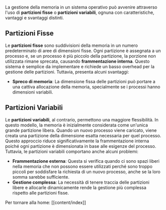 La gestione della memoria in un sistema operativo può avvenire attraverso l'uso di **partizioni fisse** o **partizioni variabili**, ognuna con caratteristiche, vantaggi e svantaggi distinti.

## Partizioni Fisse

Le **partizioni fisse** sono suddivisioni della memoria in un numero predeterminato di aree di dimensioni fisse. Ogni partizione è assegnata a un processo e, se un processo è più piccolo della partizione, la porzione non utilizzata rimane sprecata, causando **frammentazione interna**. Questo sistema è semplice da implementare e richiede un basso overhead per la gestione delle partizioni. Tuttavia, presenta alcuni svantaggi:

- **Spreco di memoria**: La dimensione fissa delle partizioni può portare a una cattiva allocazione della memoria, specialmente se i processi hanno dimensioni variabili.


## Partizioni Variabili

Le **partizioni variabili**, al contrario, permettono una maggiore flessibilità. In questo modello, la memoria è inizialmente considerata come un'unica grande partizione libera. Quando un nuovo processo viene caricato, viene creata una partizione della dimensione esatta necessaria per quel processo. Questo approccio riduce significativamente la frammentazione interna poiché ogni partizione è dimensionata in base alle esigenze del processo. Tuttavia, le partizioni variabili comportano anche alcuni problemi:

- **Frammentazione esterna**: Questa si verifica quando ci sono spazi liberi nella memoria che non possono essere utilizzati perché sono troppo piccoli per soddisfare la richiesta di un nuovo processo, anche se la loro somma sarebbe sufficiente.
- **Gestione complessa**: La necessità di tenere traccia delle partizioni libere e allocarle dinamicamente rende la gestione più complessa rispetto alle partizioni fisse.


Per tornare alla home: [[content/index]]
